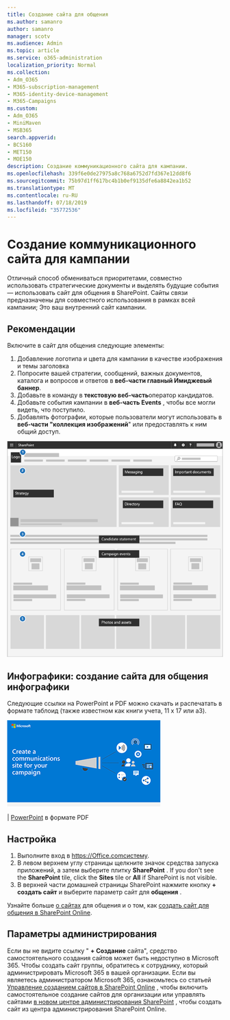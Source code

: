 ```yaml
---
title: Создание сайта для общения
ms.author: samanro
author: samanro
manager: scotv
ms.audience: Admin
ms.topic: article
ms.service: o365-administration
localization_priority: Normal
ms.collection:
- Adm_O365
- M365-subscription-management
- M365-identity-device-management
- M365-Campaigns
ms.custom:
- Adm_O365
- MiniMaven
- MSB365
search.appverid:
- BCS160
- MET150
- MOE150
description: Создание коммуникационного сайта для кампании.
ms.openlocfilehash: 339f6e0de27975a8c768a6752d7fd367e12dd8f6
ms.sourcegitcommit: 75b97d1ff617bc4b1b0ef9135dfe6a8842ea1b52
ms.translationtype: MT
ms.contentlocale: ru-RU
ms.lasthandoff: 07/18/2019
ms.locfileid: "35772536"
---
```

# <a name="create-a-communications-site-for-your-campaign"></a>Создание коммуникационного сайта для кампании

Отличный способ обмениваться приоритетами, совместно использовать стратегические документы и выделять будущие события — использовать сайт для общения в SharePoint. Сайты связи предназначены для совместного использования в рамках всей кампании; Это ваш внутренний сайт кампании.

## <a name="best-practices"></a>Рекомендации

Включите в сайт для общения следующие элементы:

1. Добавление логотипа и цвета для кампании в качестве изображения и темы заголовка
2. Попросите вашей стратегии, сообщений, важных документов, каталога и вопросов и ответов в **веб-части главный Имиджевый баннер**.
3. Добавьте в команду в **текстовую веб-часть**оператор кандидатов.
4. Добавьте события кампании в **веб-часть Events** , чтобы все могли видеть, что поступило.
5. Добавлять фотографии, которые пользователи могут использовать в **веб-части "коллекция изображений**" или предоставлять к ним общий доступ.

![Схема страницы "связь SharePoint" с пространством для распространенных элементов, которые потребуются в кампании](media/m365-democracy-comms-site.png)

## <a name="infographic-create-a-communications-site-infographic"></a>Инфографики: создание сайта для общения инфографики 
Следующие ссылки на PowerPoint и PDF можно скачать и распечатать в формате таблоид (также известном как книги учета, 11 x 17 или a3).

[![Изображение для инфографикиного сайта для общения](media/M365-Campaigns-CreateCommunicationSite-358-201.png)](downloads/M365CampaignsCreateCommunicationSite.pdf)

[](downloads/M365CampaignsCreateCommunicationSite.pdf) | [PowerPoint](https://github.com/MicrosoftDocs/microsoft-365-docs-pr/raw/live/m365-democracy/microsoft-365/campaigns/downloads/M365CampaignsCreateCommunicationSite.pptx) в формате PDF


## <a name="set-it-up"></a>Настройка

1. Выполните вход в https://Office.comсистему.
2. В левом верхнем углу страницы щелкните значок средства запуска приложений, а затем выберите плитку **SharePoint** . If you don't see the **SharePoint** tile, click the **Sites** tile or **All** if SharePoint is not visible.
3. В верхней части домашней страницы SharePoint нажмите кнопку **+ создать сайт** и выберите параметр сайт для **общения** .

Узнайте больше [о сайтах](https://support.office.com/en-us/article/What-is-a-SharePoint-communication-site-94A33429-E580-45C3-A090-5512A8070732) для общения и о том, как [создать сайт для общения в SharePoint Online](https://support.office.com/en-us/article/Create-a-communication-site-in-SharePoint-Online-7FB44B20-A72F-4D2C-9173-FC8F59BA50EB).


## <a name="admin-settings"></a>Параметры администрирования

Если вы не видите ссылку " **+ Создание** сайта", средство самостоятельного создания сайтов может быть недоступно в Microsoft 365. Чтобы создать сайт группы, обратитесь к сотруднику, который администрировать Microsoft 365 в вашей организации. Если вы являетесь администратором Microsoft 365, ознакомьтесь со статьей [Управление созданием сайтов в SharePoint Online](https://docs.microsoft.com/sharepoint/manage-site-creation) , чтобы включить самостоятельное создание сайтов для организации или управлять сайтами [в новом центре администрирования SharePoint](https://docs.microsoft.com/sharepoint/manage-sites-in-new-admin-center) , чтобы создать сайт из центра администрирования SharePoint Online.
  